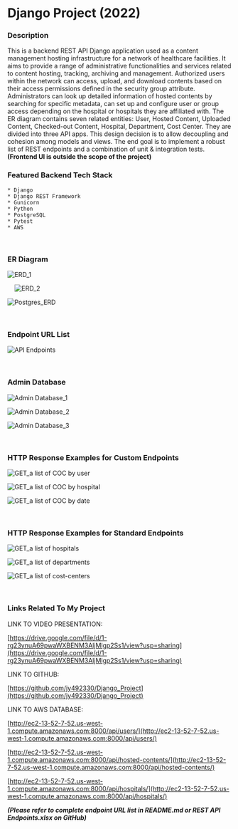 # Django Project (2022)

### Description

This is a backend REST API Django application used as a content management hosting infrastructure for a network of healthcare facilities. It aims to provide a range of administrative functionalities and services related to content hosting, tracking, archiving and management. 
Authorized users within the network can access, upload, and download contents based on their access permissions defined in the security group attribute. Administrators can look up detailed information of hosted contents by searching for specific metadata, can set up and configure user or group access depending on the hospital or hospitals they are affiliated with. The ER diagram contains seven related entities: User, Hosted Content, Uploaded Content, Checked-out Content, Hospital, Department, Cost Center. They are divided into three API apps. This design decision is to allow decoupling and cohesion among models and views.
The end goal is to implement a robust list of REST endpoints and a combination of unit & integration tests. **(Frontend UI is outside the scope of the project)**


### Featured Backend Tech Stack

    * Django 
    * Django REST Framework
    * Gunicorn
    * Python
    * PostgreSQL
    * Pytest
    * AWS 
    
&nbsp;&nbsp;&nbsp;
### ER Diagram 

![ERD_1](https://user-images.githubusercontent.com/11815017/188238637-4060ab20-aa63-4833-9d0e-e970e20094a7.jpg)

&nbsp;&nbsp;&nbsp;
![ERD_2](https://user-images.githubusercontent.com/11815017/188229724-6549b493-7106-4841-accd-576c0ecef388.jpg)

![Postgres_ERD](https://user-images.githubusercontent.com/11815017/189986197-7802d5c9-9407-49b0-9609-c0394e0edb03.jpg)


&nbsp;&nbsp;&nbsp;
### Endpoint URL List
![API Endpoints](https://user-images.githubusercontent.com/11815017/188231778-e56f405e-e1f8-483e-9208-7c33fd89414d.jpg)

&nbsp;
### Admin Database
![Admin Database_1](https://user-images.githubusercontent.com/11815017/188232444-018f5c81-b3df-4a26-bc6a-d2d7008098fc.jpg)

![Admin Database_2](https://user-images.githubusercontent.com/11815017/188232478-add0dacd-fef5-4304-8dfc-2b5dea235f5d.jpg)

![Admin Database_3](https://user-images.githubusercontent.com/11815017/188232522-fd88c811-7508-41f6-87a7-e37b353a47ba.jpg)


&nbsp;
### HTTP Response Examples for Custom Endpoints
![GET_a list of COC by user](https://user-images.githubusercontent.com/11815017/188232622-f4ed622f-d7dd-4b93-ad56-0138c4c8f699.jpg)

![GET_a list of COC by hospital](https://user-images.githubusercontent.com/11815017/188232725-3071dba8-32a7-407c-a8bf-ae131c31642d.jpg)

![GET_a list of COC by date](https://user-images.githubusercontent.com/11815017/188232790-2402265a-e15f-425f-bd64-c35bf8e3260f.jpg)

&nbsp;&nbsp;
### HTTP Response Examples for Standard Endpoints
![GET_a list of hospitals](https://user-images.githubusercontent.com/11815017/188233197-abec0787-caa5-46ef-9e1b-d20d1f9fe8c2.jpg)

![GET_a list of departments](https://user-images.githubusercontent.com/11815017/188233282-c9ae8dce-0934-4c24-b5df-c92e211b2e09.jpg)

![GET_a list of cost-centers](https://user-images.githubusercontent.com/11815017/188233348-87b60b76-d0ba-4214-872a-176c26edd59c.jpg)


&nbsp;&nbsp;&nbsp;
### Links Related To My Project &nbsp;

LINK TO VIDEO PRESENTATION: 

[https://drive.google.com/file/d/1-rg23ynuA69pwaWXBENM3AljMlgp2Ss1/view?usp=sharing](https://drive.google.com/file/d/1-rg23ynuA69pwaWXBENM3AljMlgp2Ss1/view?usp=sharing)

LINK TO GITHUB:

[https://github.com/jy492330/Django_Project](https://github.com/jy492330/Django_Project)

LINK TO AWS DATABASE:

[http://ec2-13-52-7-52.us-west-1.compute.amazonaws.com:8000/api/users/](http://ec2-13-52-7-52.us-west-1.compute.amazonaws.com:8000/api/users/)

[http://ec2-13-52-7-52.us-west-1.compute.amazonaws.com:8000/api/hosted-contents/](http://ec2-13-52-7-52.us-west-1.compute.amazonaws.com:8000/api/hosted-contents/)

[http://ec2-13-52-7-52.us-west-1.compute.amazonaws.com:8000/api/hospitals/](http://ec2-13-52-7-52.us-west-1.compute.amazonaws.com:8000/api/hospitals/)

***(Please refer to complete endpoint URL list in README.md or REST API Endpoints.xlsx on GitHub)***


